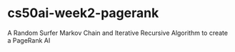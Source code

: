 # cs50ai-week2-pagerank
A Random Surfer Markov Chain and Iterative Recursive Algorithm to create a PageRank AI
